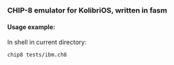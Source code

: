 ### CHIP-8 emulator for KolibriOS, written in fasm

#### Usage example:
In shell in current directory:
```
chip8 tests/ibm.ch8
```
